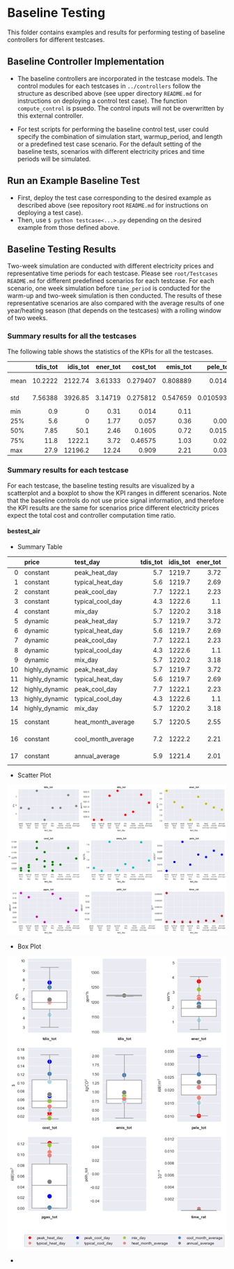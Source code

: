 # Baseline Testing

This folder contains examples and results for performing testing of baseline controllers for different testcases.

## Baseline Controller Implementation

- The baseline controllers are incorporated in the testcase models.
The control modules for each testcases in ``../controllers`` follow the structure as described above 
(see upper directory ``README.md`` for instructions on deploying a control test case).
The function ``compute_control`` is psuedo. The control inputs will not be overwritten by this external controller. 

- For test scripts for performing the baseline control test, user could specify the combination of
simulation start, warmup_period, and length or a predefined test case scenario. For the default setting of the baseline tests,
 scenarios with different electricity prices and time periods will be  simulated. 

## Run an Example Baseline Test
- First, deploy the test case corresponding to the desired example as described above (see repository root ``README.md`` for instructions on deploying a test case).
- Then, use ``$ python testcase<...>.py`` depending on the desired example from those defined above.

## Baseline Testing Results
Two-week simulation are conducted with different electricity prices and representative time periods for each testcase.
Please see ``root/Testcases`` ``README.md`` for different predefined scenarios for each testcase. 
For each scenario, one week simulation before ``time_period`` is conducted for the warm-up and two-week simulation is then conducted.
The results of these representative scenarios are also compared with the average results of one year/heating season (that depends on the testcases) with a rolling window of two weeks.

### Summary results for all the testcases

The following table shows the statistics of the KPIs for all the testcases. 

|       |   tdis_tot |   idis_tot |   ener_tot |   cost_tot |   emis_tot |   pele_tot |   pgas_tot |   pdih_tot |     time_rat |
|:------|-----------:|-----------:|-----------:|-----------:|-----------:|-----------:|-----------:|-----------:|-------------:|
| mean  |   10.2222  |    2122.74 |    3.61333 |   0.279407 |   0.808889 |  0.0145    |  0.088     | 0.085      |  6.14259e-05 |
| std   |    7.56388 |    3926.85 |    3.14719 |   0.275812 |   0.547659 |  0.0105933 |  0.0432533 | 0.00547723 |  4.05991e-05 |
| min   |    0.9     |       0    |    0.31    |   0.014    |   0.11     |  0         |  0         | 0.08       |  2e-05       |
| 25%   |    5.6     |       0    |    1.77    |   0.057    |   0.36     |  0.005     |  0.096     | 0.08       |  3.3e-05     |
| 50%   |    7.85    |      50.1  |    2.46    |   0.1605   |   0.72     |  0.0155    |  0.104     | 0.085      |  4.35e-05    |
| 75%   |   11.8     |    1222.1  |    3.72    |   0.46575  |   1.03     |  0.023     |  0.118     | 0.09       |  9.55e-05    |
| max   |   27.9     |   12196.2  |   12.24    |   0.909    |   2.21     |  0.033     |  0.121     | 0.09       |  0.000259    |

### Summary results for each testcase

For each testcase, the baseline testing results are visualized by a scatterplot and a boxplot to show the KPI ranges in different scenarios. Note that the baseline controls do not use price signal information, and therefore the KPI results are the same for  scenarios price different electricity prices expect the total cost and controller computation time ratio. 


#### bestest_air

- Summary Table 

|    | price          | test_day           |   tdis_tot |   idis_tot |   ener_tot |   cost_tot |   emis_tot |   pele_tot |   pgas_tot |   pdih_tot |    time_rat |
|---:|:---------------|:-------------------|-----------:|-----------:|-----------:|-----------:|-----------:|-----------:|-----------:|-----------:|------------:|
|  0 | constant       | peak_heat_day      |        5.7 |     1219.7 |       3.72 |      0.023 |       0.79 |      0.01  |      0.121 |        nan | 0.000259    |
|  1 | constant       | typical_heat_day   |        5.6 |     1219.7 |       2.69 |      0.032 |       0.71 |      0.017 |      0.104 |        nan | 3.2e-05     |
|  2 | constant       | peak_cool_day      |        7.7 |     1222.1 |       2.23 |      0.121 |       1.47 |      0.033 |      0.022 |        nan | 3.7e-05     |
|  3 | constant       | typical_cool_day   |        4.3 |     1222.6 |       1.1  |      0.06  |       0.73 |      0.015 |      0     |        nan | 3.6e-05     |
|  4 | constant       | mix_day            |        5.7 |     1220.2 |       3.18 |      0.043 |       0.89 |      0.023 |      0.117 |        nan | 3.3e-05     |
|  5 | dynamic        | peak_heat_day      |        5.7 |     1219.7 |       3.72 |      0.027 |       0.79 |      0.01  |      0.121 |        nan | 3.3e-05     |
|  6 | dynamic        | typical_heat_day   |        5.6 |     1219.7 |       2.69 |      0.041 |       0.71 |      0.017 |      0.104 |        nan | 3.3e-05     |
|  7 | dynamic        | peak_cool_day      |        7.7 |     1222.1 |       2.23 |      0.15  |       1.47 |      0.033 |      0.022 |        nan | 3.2e-05     |
|  8 | dynamic        | typical_cool_day   |        4.3 |     1222.6 |       1.1  |      0.102 |       0.73 |      0.015 |      0     |        nan | 3.3e-05     |
|  9 | dynamic        | mix_day            |        5.7 |     1220.2 |       3.18 |      0.056 |       0.89 |      0.023 |      0.117 |        nan | 3.2e-05     |
| 10 | highly_dynamic | peak_heat_day      |        5.7 |     1219.7 |       3.72 |      0.016 |       0.79 |      0.01  |      0.121 |        nan | 3.3e-05     |
| 11 | highly_dynamic | typical_heat_day   |        5.6 |     1219.7 |       2.69 |      0.014 |       0.71 |      0.017 |      0.104 |        nan | 3.3e-05     |
| 12 | highly_dynamic | peak_cool_day      |        7.7 |     1222.1 |       2.23 |      0.068 |       1.47 |      0.033 |      0.022 |        nan | 3.2e-05     |
| 13 | highly_dynamic | typical_cool_day   |        4.3 |     1222.6 |       1.1  |      0.035 |       0.73 |      0.015 |      0     |        nan | 3.2e-05     |
| 14 | highly_dynamic | mix_day            |        5.7 |     1220.2 |       3.18 |      0.015 |       0.89 |      0.023 |      0.117 |        nan | 3.7e-05     |
| 15 | constant       | heat_month_average |        5.7 |     1220.5 |       2.55 |      0.043 |       0.8  |      0.021 |      0.098 |        nan | 4.35484e-05 |
| 16 | constant       | cool_month_average |        7.2 |     1222.2 |       2.21 |      0.121 |       1.46 |      0.026 |      0.001 |        nan | 4.06667e-05 |
| 17 | constant       | annual_average     |        5.9 |     1221.4 |       2.01 |      0.072 |       0.98 |      0.023 |      0.049 |        nan | 8.07673e-05 |

- Scatter Plot

<p align="center">
  <img src="./img/scatterplot_bestest_air.png" alt="scatterplot_bestest_air"/>
</p>

- Box Plot

<p align="center">
  <img src="./img/boxplot_bestest_air.png" alt="boxplot_bestest_air"/>
</p>

- 
